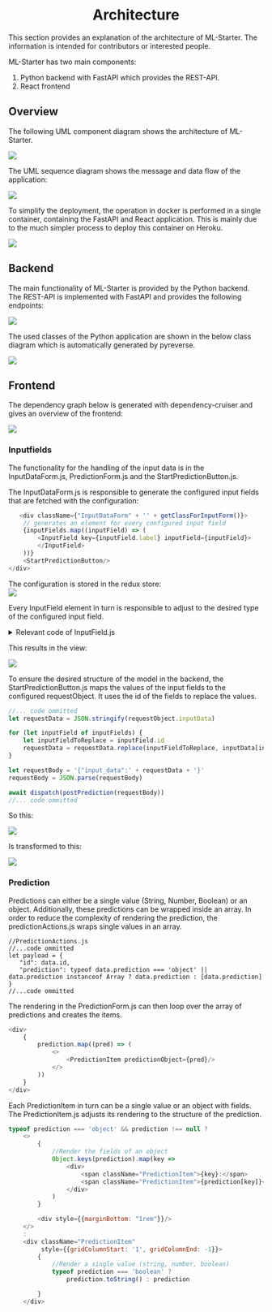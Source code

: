 <h1 align="center">
    Architecture
</h1>

This section provides an explanation of the architecture of ML-Starter. The information is intended for contributors or
interested people.

ML-Starter has two main components:

1) Python backend with FastAPI which provides the REST-API.
2) React frontend

## Overview

The following UML component diagram shows the architecture of ML-Starter.

<img src="https://raw.githubusercontent.com/loki344/ml-starter/master/docs/images/architecture.png">

The UML sequence diagram shows the message and data flow of the application:

<img src="https://raw.githubusercontent.com/loki344/ml-starter/master/docs/images/sequence_diagram.png">

To simplify the deployment, the operation in docker is performed in a single container, containing the FastAPI and React
application. This is mainly due to the much simpler process to deploy this container on Heroku.

<img src="https://raw.githubusercontent.com/loki344/ml-starter/master/docs/images/docker_operation.png">

## Backend

The main functionality of ML-Starter is provided by the Python backend. The REST-API is implemented with FastAPI and
provides the following endpoints:

<img src="https://raw.githubusercontent.com/loki344/ml-starter/master/docs/images/rest-endpoints.png">

The used classes of the Python application are shown in the below class diagram which is automatically generated by
pyreverse.

<img src="https://raw.githubusercontent.com/loki344/ml-starter/master/docs/images/classdiagram.png">



## Frontend

The dependency graph below is generated with dependency-cruiser and gives an overview of the frontend:

<img src="https://raw.githubusercontent.com/loki344/ml-starter/master/docs/images/dependencygraph_frontend.png">

### Inputfields

The functionality for the handling of the input data is in the InputDataForm.js, PredictionForm.js and the
StartPredictionButton.js.

The InputDataForm.js is responsible to generate the configured input fields that are fetched with the configuration:

```javascript
   <div className={"InputDataForm" + '' + getClassForInputForm()}>
    // generates an element for every configured input field
    {inputFields.map((inputField) => (
        <InputField key={inputField.label} inputField={inputField}>
        </InputField>
    ))}
    <StartPredictionButton/>
</div>
```

The configuration is stored in the redux store:<br>
<img src="https://raw.githubusercontent.com/loki344/ml-starter/master/docs/images/configInpuFields.png">

Every InputField element in turn is responsible to adjust to the desired type of the configured input field.

<details><summary>Relevant code of InputField.js</summary>
   <p>

   ```javascript
let htmlTag
switch (type) {

    case 'image':
        htmlTag = (
            <div style={{textAlign: 'center'}}>
                <label className="InputLabel">{label}</label>
                <input onChange={async (event) => {
                    if (!validateFile(event.target.files[0])) {
                        Notiflix.Notify.Failure("File format not allowed")
                        setFileName('Allowed formats: jpg, jpeg, png')
                        setTextColor('red')
                        event.target.value = null
                        return
                    }
                    setTextColor('black')
                    dispatch(addData(id, await toBase64(event.target.files[0])))
                    setFileName(event.target.files[0] !== undefined ? event.target.files[0].name.substring(0, 30) : 'No file chosen')
                }} type="file" accept="image/*" id="actual-btn" hidden/>
                <br/>
                <label className="FileLabel" htmlFor="actual-btn">Choose File</label>
                <br/>
                <br/>
                <div id="file-chosen" style={{color: textColor}}>{fileName}</div>
                <img style={{marginTop: "2rem", width: "auto", maxHeight: "30rem"}} src={fileData}/>
            </div>)
        break

    case 'number':
        htmlTag = (
            <div style={{marginBottom: '1.5rem'}}>
                <label className="InputLabel">{label}</label>
                <input className="InputField" type="number" step="any"
                       onChange={(event) => dispatch(addData(id, event.target.value))}/>
            </div>

        )
        break

    case 'str':
        htmlTag = (
            <div style={{marginBottom: '1.5rem'}}>
                <label className="InputLabel">{label}</label>
                <input className="InputField" type="text"
                       onChange={(event) => dispatch(addData(id, event.target.value))}/>
            </div>
        )
        break
    default:
        return <p>The configured type of the input field is not supported. Type: {type}</p>
}

return (<>{htmlTag}</>)
   ```

   </p>
   </details>

This results in the view:

<img src="https://raw.githubusercontent.com/loki344/ml-starter/master/docs/images/generatedinputfields.png">

To ensure the desired structure of the model in the backend, the StartPredictionButton.js maps the values of the input
fields to the configured requestObject. It uses the id of the fields to replace the values.

```javascript
//... code ommitted
let requestData = JSON.stringify(requestObject.inputData)

for (let inputField of inputFields) {
    let inputFieldToReplace = inputField.id
    requestData = requestData.replace(inputFieldToReplace, inputData[inputField.id])
}

let requestBody = '{"input_data":' + requestData + '}'
requestBody = JSON.parse(requestBody)

await dispatch(postPrediction(requestBody))
//... code ommitted
```

So this:

<img src="https://raw.githubusercontent.com/loki344/ml-starter/master/docs/images/requestObjectRaw.png">

Is transformed to this:

<img src="https://raw.githubusercontent.com/loki344/ml-starter/master/docs/images/requestbody.png">

### Prediction

Predictions can either be a single value (String, Number, Boolean) or an object. Additionally, these predictions can be
wrapped inside an array. In order to reduce the complexity of rendering the prediction, the predictionActions.js wraps
single values in an array.

```javascript'
//PredictionActions.js
//...code ommitted
let payload = {
   "id": data.id,
   "prediction": typeof data.prediction === 'object' || data.prediction instanceof Array ? data.prediction : [data.prediction]
}
//...code ommitted
```

The rendering in the PredictionForm.js can then loop over the array of predictions and creates the items.

```javascript
<div>
    {
        prediction.map((pred) => (
            <>
                <PredictionItem predictionObject={pred}/>
            </>
        ))
    }
</div>
```

Each PredictionItem in turn can be a single value or an object with fields. The PredictionItem.js adjusts its rendering to the structure of the prediction.

```javascript
typeof prediction === 'object' && prediction !== null ?
    <>
        {
            //Render the fields of an object
            Object.keys(prediction).map(key =>
                <div>
                    <span className="PredictionItem">{key}:</span>
                    <span className="PredictionItem">{prediction[key]}</span>
                </div>
            )
        }

        <div style={{marginBottom: "1rem"}}/>
    </>
    :
    <div className="PredictionItem"
         style={{gridColumnStart: '1', gridColumnEnd: -1}}>
        {
            //Render a single value (string, number, boolean)
            typeof prediction === 'boolean' ?
                prediction.toString() : prediction

        }
    </div>
```
